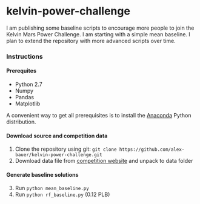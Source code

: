 # kelvin-power-challenge

I am publishing some baseline scripts to encourage more people to join the Kelvin Mars Power Challenge. I am starting with a simple mean baseline. I plan to extend the repository with more advanced scripts over time.

### Instructions

#### Prerequites
- Python 2.7
- Numpy
- Pandas
- Matplotlib

A convenient way to get all prerequisites is to install the [Anaconda](https://www.continuum.io/downloads) Python distribution.

#### Download source and competition data

1. Clone the repository using git: `git clone https://github.com/alex-bauer/kelvin-power-challenge.git`
2. Download data file from [competition website](https://kelvins.esa.int/mars-express-power-challenge/data/) and unpack to data folder

#### Generate baseline solutions

3. Run `python mean_baseline.py`
4. Run `python rf_baseline.py` (0.12 PLB)

